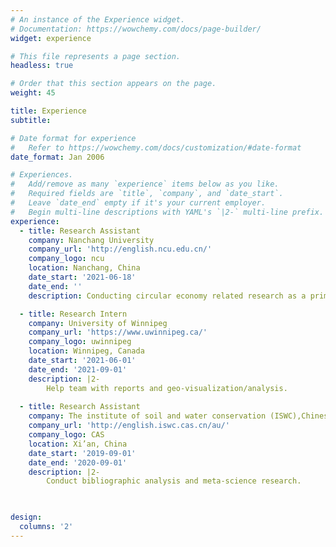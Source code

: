 ```yaml
---
# An instance of the Experience widget.
# Documentation: https://wowchemy.com/docs/page-builder/
widget: experience

# This file represents a page section.
headless: true

# Order that this section appears on the page.
weight: 45

title: Experience
subtitle:

# Date format for experience
#   Refer to https://wowchemy.com/docs/customization/#date-format
date_format: Jan 2006

# Experiences.
#   Add/remove as many `experience` items below as you like.
#   Required fields are `title`, `company`, and `date_start`.
#   Leave `date_end` empty if it's your current employer.
#   Begin multi-line descriptions with YAML's `|2-` multi-line prefix.
experience:
  - title: Research Assistant
    company: Nanchang University
    company_url: 'http://english.ncu.edu.cn/'
    company_logo: ncu
    location: Nanchang, China
    date_start: '2021-06-18'
    date_end: ''
    description: Conducting circular economy related research as a primary investigator.

  - title: Research Intern
    company: University of Winnipeg
    company_url: 'https://www.uwinnipeg.ca/'
    company_logo: uwinnipeg
    location: Winnipeg, Canada
    date_start: '2021-06-01'
    date_end: '2021-09-01'
    description: |2-
        Help team with reports and geo-visualization/analysis.
        
  - title: Research Assistant
    company: The institute of soil and water conservation (ISWC),Chinese Academy of Sciences
    company_url: 'http://english.iswc.cas.cn/au/'
    company_logo: CAS
    location: Xi’an, China
    date_start: '2019-09-01'
    date_end: '2020-09-01'
    description: |2-
        Conduct bibliographic analysis and meta-science research.
        


design:
  columns: '2'
---
```

